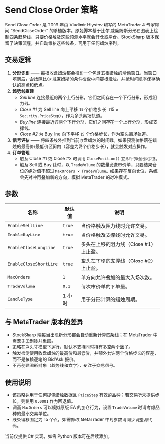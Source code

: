 # Send Close Order 策略

Send Close Order 是 2009 年由 Vladimir Hlystov 编写的 MetaTrader 4 专家顾问 “SendCloseOrder” 的移植版本。原始脚本基于比尔·威廉姆斯分形在图表上绘制四条趋势线，只要价格触及这些预测水平就会开仓或平仓。StockSharp 版本保留了决策流程，并自动维护这些线条，可用于任何蜡烛序列。

## 交易逻辑

1. **分形识别** —— 每根收盘蜡烛都会推动一个包含五根蜡烛的滑动窗口。当窗口填满后，会按照比尔·威廉姆斯的条件检查中间那根蜡烛，并按时间顺序保存确认的高点和低点。
2. **趋势线重建**
   - *Sell line* 连接最近的两个上行分形，它们之间存在一个下行分形，形成阻力线。
   - *Close #1* 为 Sell line 向上平移 `15` 个价格步长（15 × `Security.PriceStep`），作为多头离场轨道。
   - *Buy line* 连接最近的两个下行分形，它们之间存在一个上行分形，形成支撑线。
   - *Close #2* 为 Buy line 向下平移 `15` 个价格步长，作为空头离场轨道。
3. **信号评估** —— 将四条线外推到当前收盘蜡烛的时间戳。如果预测价格落在蜡烛的最高价/最低价区间内（容差为两个价格步长），就会触发对应操作。
4. **订单管理**
   - 触及 Close #1 或 Close #2 时调用 `ClosePosition()` 立即平掉全部仓位。
   - 触及 Sell 或 Buy 线时，以 `TradeVolume` 的数量发送市价单，只要结果仓位的绝对值不超过 `MaxOrders × TradeVolume`。如果存在反向仓位，系统会先对冲再叠加新的方向，模拟 MetaTrader 的对冲模式。

## 参数

| 名称 | 默认值 | 说明 |
| --- | --- | --- |
| `EnableSellLine` | `true` | 当价格触及阻力线时允许交易。 |
| `EnableBuyLine` | `true` | 当价格触及支撑线时允许交易。 |
| `EnableCloseLongLine` | `true` | 多头在上移的阻力线（Close #1）上止盈。 |
| `EnableCloseShortLine` | `true` | 空头在下移的支撑线（Close #2）上止盈。 |
| `MaxOrders` | `1` | 单方向允许叠加的最大入场次数。 |
| `TradeVolume` | `0.1` | 每次市价单的下单量。 |
| `CandleType` | 1 小时 | 用于分形计算的蜡烛周期。 |

## 与 MetaTrader 版本的差异

- StockSharp 端每当出现新分形都会自动重新计算四条线；在 MetaTrader 中需要手工删除并重画。
- 策略在净头寸模型下运行，默认不支持同时持有多空两个篮子。
- 触发检测使用收盘蜡烛的最高价和最低价，并额外允许两个价格步长的容差，而不是依赖逐笔的 Bid/Ask 报价。
- 不再创建图形对象（趋势线和文字），专注于交易信号。

## 使用说明

- 该策略适用于任何提供蜡烛数据且 `PriceStep` 有效的品种；若交易所未提供步长，则使用 `0.0001` 作为回退值。
- 调高 `MaxOrders` 可以模拟原版 EA 的加仓行为，设置 `TradeVolume` 时请考虑品种的最小交易单位。
- 线条偏移固定为 15 个点，如需修改 MetaTrader 中的参数请同步调整源代码。

当前仅提供 C# 实现，如需 Python 版本可在后续添加。
